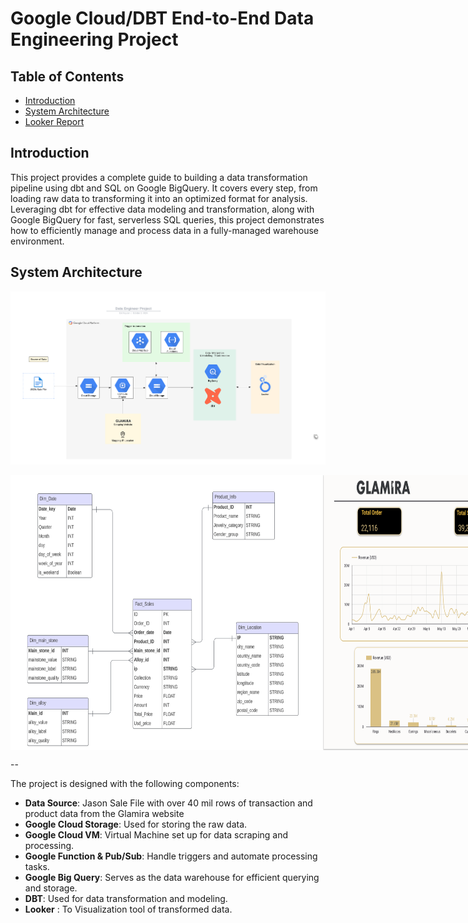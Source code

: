 # Google Cloud/DBT End-to-End Data Engineering Project

## Table of Contents
- [Introduction](#introduction)
- [System Architecture](#system-architecture)
- [Looker Report](https://lookerstudio.google.com/s/sMcQWkr59o8)

## Introduction

This project provides a complete guide to building a data transformation pipeline using dbt and SQL on Google BigQuery. It covers every step, from loading raw data to transforming it into an optimized format for analysis. Leveraging dbt for effective data modeling and transformation, along with Google BigQuery for fast, serverless SQL queries, this project demonstrates how to efficiently manage and process data in a fully-managed warehouse environment.


## System Architecture


![System Architecture](https://github.com/beto1810/Glamira_DE/blob/master/frame_work.png)

<div style="display: flex; justify-content: space-between;">
    <img src="https://github.com/beto1810/Glamira_DE/blob/e832fb63e16ce2dc5be2d3a46516320b9cfff773/model.png" alt="Image" width="500" height="440">
    <img src="https://github.com/beto1810/Glamira_DE/blob/e832fb63e16ce2dc5be2d3a46516320b9cfff773/looker.png" alt="Image" width="500" height="440">
</div>

--

The project is designed with the following components:

- **Data Source**: Jason Sale File with over 40 mil rows of transaction and product data from the Glamira website
- **Google Cloud Storage**: Used for storing the raw data.
- **Google Cloud VM**: Virtual Machine set up for data scraping and processing.
- **Google Function & Pub/Sub**: Handle triggers and automate processing tasks.
- **Google Big Query**:  Serves as the data warehouse for efficient querying and storage.
- **DBT**: Used for data transformation and modeling.
- **Looker** : To Visualization tool of transformed data.



